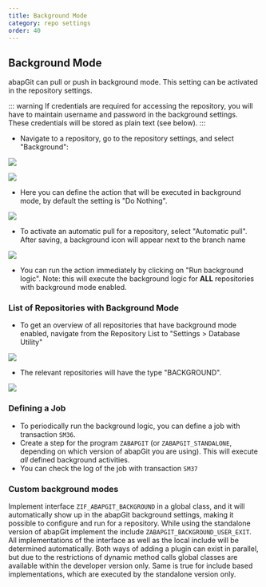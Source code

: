 ```yaml
---
title: Background Mode
category: repo settings
order: 40
---
```


## Background Mode

abapGit can pull or push in background mode. This setting can be activated in the repository settings.

::: warning
If credentials are required for accessing the repository, you will have to maintain username and password in the background settings. These credentials will be stored as plain text (see below). 
:::

* Navigate to a repository, go to the repository settings, and select "Background":

![](/img/background_setting_1.png)

![](/img/background_setting_2.png)

* Here you can define the action that will be executed in background mode, by default the setting is "Do Nothing". 

![](/img/background_2.png)

* To activate an automatic pull for a repository, select "Automatic pull". After saving, a background icon will appear next to the branch name

![](/img/background_3.png)

* You can run the action immediately by clicking on "Run background logic". Note: this will execute the background logic for **ALL** repositories with background mode enabled.

### List of Repositories with Background Mode

* To get an overview of all repositories that have background mode enabled, navigate from the Repository List to "Settings > Database Utility"

![](/img/background_5.png)

* The relevant repositories will have the type "BACKGROUND".

![](/img/background_4.png)

### Defining a Job

* To periodically run the background logic, you can define a job with transaction `SM36`.
* Create a step for the program `ZABAPGIT` (or `ZABAPGIT_STANDALONE`, depending on which version of abapGit you are using). This will execute *all* defined background activities.
* You can check the log of the job with transaction `SM37`

### Custom background modes

Implement interface `ZIF_ABAPGIT_BACKGROUND` in a global class, and it will automatically show up in the abapGit background settings, making it possible to configure and run for a repository. While using the standalone version of abapGit implement the include `ZABAPGIT_BACKGROUND_USER_EXIT`.
All implementations of the interface as well as the local include will be determined automatically.
Both ways of adding a plugin can exist in parallel, but due to the restrictions of dynamic method calls global classes are available within the developer version only. Same is true for include based implementations, which are executed by the standalone version only.
